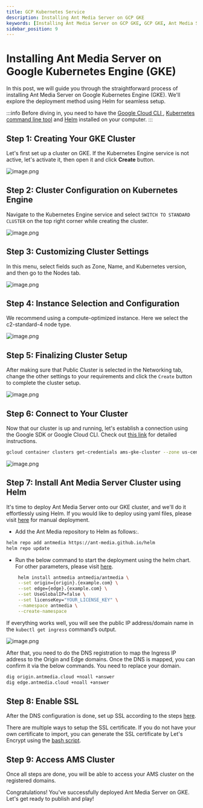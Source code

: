 ```yaml
---
title: GCP Kubernetes Service 
description: Installing Ant Media Server on GCP GKE
keywords: [Installing Ant Media Server on GCP GKE, GCP GKE, Ant Media Server Documentation, Ant Media Server Tutorials]
sidebar_position: 9
---
```


# Installing Ant Media Server on Google Kubernetes Engine (GKE)

In this post, we will guide you through the straightforward process of installing Ant Media Server on Google Kubernetes Engine (GKE). We'll explore the deployment method using Helm for seamless setup.

:::info
Before diving in, you need to have the [Google Cloud CLI ](https://cloud.google.com/sdk/docs/install), [Kubernetes command line tool](https://kubernetes.io/docs/tasks/tools/) and [Helm](https://helm.sh/docs/helm/helm_install/) installed on your computer.
:::

## Step 1: Creating Your GKE Cluster

Let's first set up a cluster on GKE. If the Kubernetes Engine service is not active, let's activate it, then open it and click **Create** button.

![image.png](@site/static/img/gcp-gke/antmedia-gke-1.png)

## Step 2: Cluster Configuration on Kubernetes Engine

Navigate to the Kubernetes Engine service and select `SWITCH TO STANDARD CLUSTER` on the top right corner while creating the cluster.

![image.png](@site/static/img/gcp-gke//antmedia-gke-2.png)


## Step 3: Customizing Cluster Settings

In this menu, select fields such as Zone, Name, and Kubernetes version, and then go to the Nodes tab.

![image.png](@site/static/img/gcp-gke//antmedia-gke-3.png)


## Step 4: Instance Selection and Configuration

We recommend using a compute-optimized instance. Here we select the c2-standard-4 node type.

![image.png](@site/static/img/gcp-gke//antmedia-gke-4.png)


## Step 5: Finalizing Cluster Setup

After making sure that Public Cluster is selected in the Networking tab, change the other settings to your requirements and click the `Create` button to complete the cluster setup.

![image.png](@site/static/img/gcp-gke/antmedia-gke-5.png)


## Step 6: Connect to Your Cluster

Now that our cluster is up and running, let's establish a connection using the Google SDK or Google Cloud CLI. Check out [this link](https://cloud.google.com/sdk/gcloud/reference/auth/login) for detailed instructions.

```bash
gcloud container clusters get-credentials ams-gke-cluster --zone us-central1-c --project antmedia-public-385620
```

![image.png](@site/static/img/gcp-gke/antmedia-gke-6.png)


## Step 7: Install Ant Media Server Cluster using Helm

It's time to deploy Ant Media Server onto our GKE cluster, and we'll do it effortlessly using Helm. If you would like to deploy using yaml files, please visit [here](https://antmedia.io/docs/guides/clustering-and-scaling/kubernetes/deploy-ams-on-kubernetes/) for manual deployment.

 - Add the Ant Media repository to Helm as follows:.

```bash
helm repo add antmedia https://ant-media.github.io/helm
helm repo update
```

 - Run the below command to start the deployment using the helm chart. For other parameters, please visit [here](https://github.com/ant-media/helm).

   ```bash
    helm install antmedia antmedia/antmedia \
    --set origin={origin}.{example.com} \
    --set edge={edge}.{example.com} \
    --set UseGlobalIP=false \
    --set licenseKey="YOUR_LICENSE_KEY" \
    --namespace antmedia \
    --create-namespace
   ```

If everything works well, you will see the public IP address/domain name in the `kubectl get ingress` command’s output. 

![image.png](@site/static/img/gcp-gke/antmedia-gke-7.png)

After that, you need to do the DNS registration to map the Ingress IP address to the Origin and Edge domains. Once the DNS is mapped, you can confirm it via the below commands. You need to replace your domain.

```bash
dig origin.antmedia.cloud +noall +answer
dig edge.antmedia.cloud +noall +answer
```

## Step 8: Enable SSL

After the DNS configuration is done, set up SSL according to the steps [here](https://github.com/ant-media/helm?tab=readme-ov-file#installing-ssl).

There are multiple ways to setup the SSL certificate. If you do not have your own certificate to import, you can generate the SSL certificate by Let's Encrypt using the [bash script](https://github.com/ant-media/helm?tab=readme-ov-file#lets-encrypt).


## Step 9: Access AMS Cluster

Once all steps are done, you will be able to access your AMS cluster on the registered domains.

Congratulations! You've successfully deployed Ant Media Server on GKE. Let's get ready to publish and play!
